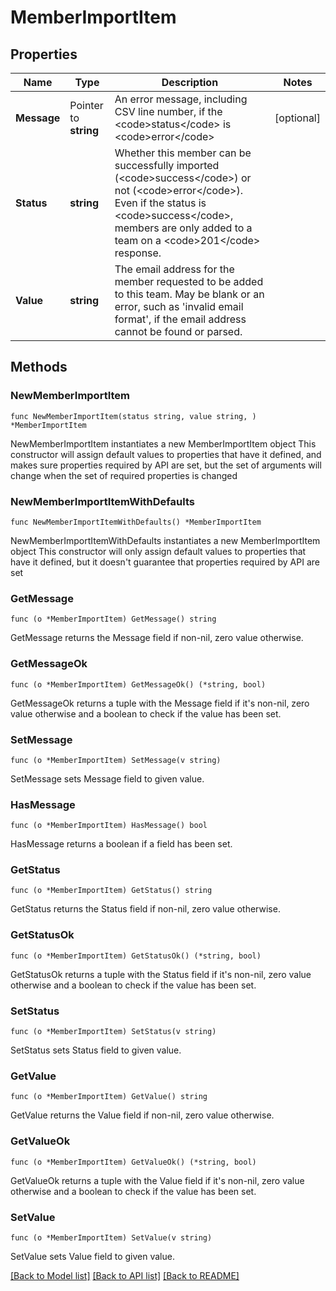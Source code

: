 # MemberImportItem

## Properties

Name | Type | Description | Notes
------------ | ------------- | ------------- | -------------
**Message** | Pointer to **string** | An error message, including CSV line number, if the &lt;code&gt;status&lt;/code&gt; is &lt;code&gt;error&lt;/code&gt; | [optional] 
**Status** | **string** | Whether this member can be successfully imported (&lt;code&gt;success&lt;/code&gt;) or not (&lt;code&gt;error&lt;/code&gt;). Even if the status is &lt;code&gt;success&lt;/code&gt;, members are only added to a team on a &lt;code&gt;201&lt;/code&gt; response. | 
**Value** | **string** | The email address for the member requested to be added to this team. May be blank or an error, such as &#39;invalid email format&#39;, if the email address cannot be found or parsed. | 

## Methods

### NewMemberImportItem

`func NewMemberImportItem(status string, value string, ) *MemberImportItem`

NewMemberImportItem instantiates a new MemberImportItem object
This constructor will assign default values to properties that have it defined,
and makes sure properties required by API are set, but the set of arguments
will change when the set of required properties is changed

### NewMemberImportItemWithDefaults

`func NewMemberImportItemWithDefaults() *MemberImportItem`

NewMemberImportItemWithDefaults instantiates a new MemberImportItem object
This constructor will only assign default values to properties that have it defined,
but it doesn't guarantee that properties required by API are set

### GetMessage

`func (o *MemberImportItem) GetMessage() string`

GetMessage returns the Message field if non-nil, zero value otherwise.

### GetMessageOk

`func (o *MemberImportItem) GetMessageOk() (*string, bool)`

GetMessageOk returns a tuple with the Message field if it's non-nil, zero value otherwise
and a boolean to check if the value has been set.

### SetMessage

`func (o *MemberImportItem) SetMessage(v string)`

SetMessage sets Message field to given value.

### HasMessage

`func (o *MemberImportItem) HasMessage() bool`

HasMessage returns a boolean if a field has been set.

### GetStatus

`func (o *MemberImportItem) GetStatus() string`

GetStatus returns the Status field if non-nil, zero value otherwise.

### GetStatusOk

`func (o *MemberImportItem) GetStatusOk() (*string, bool)`

GetStatusOk returns a tuple with the Status field if it's non-nil, zero value otherwise
and a boolean to check if the value has been set.

### SetStatus

`func (o *MemberImportItem) SetStatus(v string)`

SetStatus sets Status field to given value.


### GetValue

`func (o *MemberImportItem) GetValue() string`

GetValue returns the Value field if non-nil, zero value otherwise.

### GetValueOk

`func (o *MemberImportItem) GetValueOk() (*string, bool)`

GetValueOk returns a tuple with the Value field if it's non-nil, zero value otherwise
and a boolean to check if the value has been set.

### SetValue

`func (o *MemberImportItem) SetValue(v string)`

SetValue sets Value field to given value.



[[Back to Model list]](../README.md#documentation-for-models) [[Back to API list]](../README.md#documentation-for-api-endpoints) [[Back to README]](../README.md)


